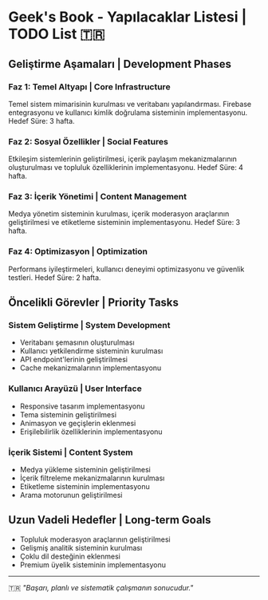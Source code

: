 
# Geek's Book - Yapılacaklar Listesi | TODO List 🇹🇷

## Geliştirme Aşamaları | Development Phases

### Faz 1: Temel Altyapı | Core Infrastructure
Temel sistem mimarisinin kurulması ve veritabanı yapılandırması. Firebase entegrasyonu ve kullanıcı kimlik doğrulama sisteminin implementasyonu. Hedef Süre: 3 hafta.

### Faz 2: Sosyal Özellikler | Social Features
Etkileşim sistemlerinin geliştirilmesi, içerik paylaşım mekanizmalarının oluşturulması ve topluluk özelliklerinin implementasyonu. Hedef Süre: 4 hafta.

### Faz 3: İçerik Yönetimi | Content Management
Medya yönetim sisteminin kurulması, içerik moderasyon araçlarının geliştirilmesi ve etiketleme sisteminin implementasyonu. Hedef Süre: 3 hafta.

### Faz 4: Optimizasyon | Optimization
Performans iyileştirmeleri, kullanıcı deneyimi optimizasyonu ve güvenlik testleri. Hedef Süre: 2 hafta.

## Öncelikli Görevler | Priority Tasks

### Sistem Geliştirme | System Development
- Veritabanı şemasının oluşturulması
- Kullanıcı yetkilendirme sisteminin kurulması
- API endpoint'lerinin geliştirilmesi
- Cache mekanizmalarının implementasyonu

### Kullanıcı Arayüzü | User Interface
- Responsive tasarım implementasyonu
- Tema sisteminin geliştirilmesi
- Animasyon ve geçişlerin eklenmesi
- Erişilebilirlik özelliklerinin implementasyonu

### İçerik Sistemi | Content System
- Medya yükleme sisteminin geliştirilmesi
- İçerik filtreleme mekanizmalarının kurulması
- Etiketleme sisteminin implementasyonu
- Arama motorunun geliştirilmesi

## Uzun Vadeli Hedefler | Long-term Goals
- Topluluk moderasyon araçlarının geliştirilmesi
- Gelişmiş analitik sisteminin kurulması
- Çoklu dil desteğinin eklenmesi
- Premium üyelik sisteminin implementasyonu

---
🇹🇷 *"Başarı, planlı ve sistematik çalışmanın sonucudur."*

